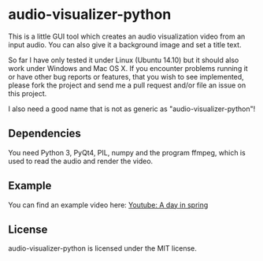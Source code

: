 audio-visualizer-python
=======================

This is a little GUI tool which creates an audio visualization video from an input audio.
You can also give it a background image and set a title text.

So far I have only tested it under Linux (Ubuntu 14.10) but it should also work under Windows and Mac OS X. If you encounter problems
running it or have other bug reports or features, that you wish to see implemented, please fork the project and send me a pull request and/or file an issue on this project.

I also need a good name that is not as generic as "audio-visualizer-python"!

Dependencies
------------
You need Python 3, PyQt4, PIL, numpy and the program ffmpeg, which is used to read the audio and render the video.

Example
-------
You can find an example video here:
[Youtube: A day in spring](https://www.youtube.com/watch?v=-M3jR1NuJHM)

License
-------
audio-visualizer-python is licensed under the MIT license.